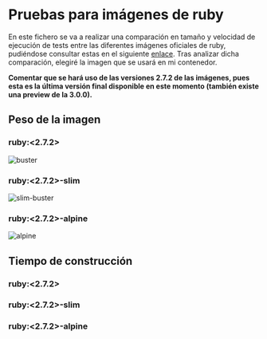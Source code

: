 # Pruebas para imágenes de ruby

En este fichero se va a realizar una comparación en tamaño y velocidad de ejecución de tests entre las diferentes imágenes oficiales de ruby, pudiéndose consultar estas en el siguiente [enlace](https://github.com/joseegc10/get-match/blob/master/docs/variantes-imagenes.md). Tras analizar dicha comparación, elegiré la imagen que se usará en mi contenedor.

**Comentar que se hará uso de las versiones 2.7.2 de las imágenes, pues esta es la última versión final disponible en este momento (también existe una preview de la 3.0.0).**

## Peso de la imagen

### ruby:\<2.7.2\>

![buster](https://github.com/joseegc10/get-match/blob/master/docs/img/contenedores/buster.png)

### ruby:\<2.7.2\>-slim

![slim-buster](https://github.com/joseegc10/get-match/blob/master/docs/img/contenedores/slim-buster.png)

### ruby:\<2.7.2\>-alpine

![alpine](https://github.com/joseegc10/get-match/blob/master/docs/img/contenedores/alpine.png)


## Tiempo de construcción

### ruby:\<2.7.2\>



### ruby:\<2.7.2\>-slim



### ruby:\<2.7.2\>-alpine

